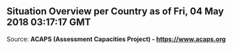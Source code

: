 ## Situation Overview per Country as of Fri, 04 May 2018 03:17:17 GMT

Source: **ACAPS (Assessment Capacities Project) - https://www.acaps.org**